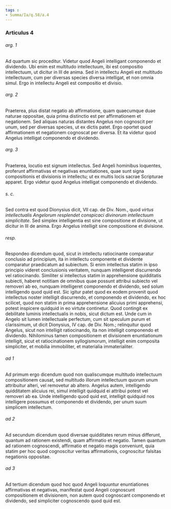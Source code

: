 ```yaml
---
tags : 
- Summa/Ia/q.58/a.4
---
```


### Articulus 4

###### arg. 1
Ad quartum sic proceditur. Videtur quod Angeli intelligant componendo et dividendo. Ubi enim est multitudo intellectuum, ibi est compositio intellectuum, ut dicitur in III de anima. Sed in intellectu Angeli est multitudo intellectuum, cum per diversas species diversa intelligat, et non omnia simul. Ergo in intellectu Angeli est compositio et divisio.

###### arg. 2
Praeterea, plus distat negatio ab affirmatione, quam quaecumque duae naturae oppositae, quia prima distinctio est per affirmationem et negationem. Sed aliquas naturas distantes Angelus non cognoscit per unum, sed per diversas species, ut ex dictis patet. Ergo oportet quod affirmationem et negationem cognoscat per diversa. Et ita videtur quod Angelus intelligat componendo et dividendo.

###### arg. 3
Praeterea, locutio est signum intellectus. Sed Angeli hominibus loquentes, proferunt affirmativas et negativas enuntiationes, quae sunt signa compositionis et divisionis in intellectu; ut ex multis locis sacrae Scripturae apparet. Ergo videtur quod Angelus intelligat componendo et dividendo.

###### s. c.
Sed contra est quod Dionysius dicit, VII cap. de Div. Nom., quod *virtus intellectualis Angelorum resplendet conspicaci divinorum intellectuum simplicitate*. Sed simplex intelligentia est sine compositione et divisione, ut dicitur in III de anima. Ergo Angelus intelligit sine compositione et divisione.

###### resp.
Respondeo dicendum quod, sicut in intellectu ratiocinante comparatur conclusio ad principium, ita in intellectu componente et dividente comparatur praedicatum ad subiectum. Si enim intellectus statim in ipso principio videret conclusionis veritatem, nunquam intelligeret discurrendo vel ratiocinando. Similiter si intellectus statim in apprehensione quidditatis subiecti, haberet notitiam de omnibus quae possunt attribui subiecto vel removeri ab eo, nunquam intelligeret componendo et dividendo, sed solum intelligendo quod quid est. Sic igitur patet quod ex eodem provenit quod intellectus noster intelligit discurrendo, et componendo et dividendo, ex hoc scilicet, quod non statim in prima apprehensione alicuius primi apprehensi, potest inspicere quidquid in eo virtute continetur. Quod contingit ex debilitate luminis intellectualis in nobis, sicut dictum est. Unde cum in Angelo sit lumen intellectuale perfectum, cum sit speculum purum et clarissimum, ut dicit Dionysius, IV cap. de Div. Nom.; relinquitur quod Angelus, sicut non intelligit ratiocinando, ita non intelligit componendo et dividendo. Nihilominus tamen compositionem et divisionem enuntiationum intelligit, sicut et ratiocinationem syllogismorum, intelligit enim composita simpliciter, et mobilia immobiliter, et materialia immaterialiter.

###### ad 1
Ad primum ergo dicendum quod non qualiscumque multitudo intellectuum compositionem causat, sed multitudo illorum intellectuum quorum unum attribuitur alteri, vel removetur ab altero. Angelus autem, intelligendo quidditatem alicuius rei, simul intelligit quidquid ei attribui potest vel removeri ab ea. Unde intelligendo quod quid est, intelligit quidquid nos intelligere possumus et componendo et dividendo, per unum suum simplicem intellectum.

###### ad 2
Ad secundum dicendum quod diversae quidditates rerum minus differunt, quantum ad rationem existendi, quam affirmatio et negatio. Tamen quantum ad rationem cognoscendi, affirmatio et negatio magis conveniunt, quia statim per hoc quod cognoscitur veritas affirmationis, cognoscitur falsitas negationis oppositae.

###### ad 3
Ad tertium dicendum quod hoc quod Angeli loquuntur enuntiationes affirmativas et negativas, manifestat quod Angeli cognoscunt compositionem et divisionem, non autem quod cognoscant componendo et dividendo, sed simpliciter cognoscendo quod quid est.

